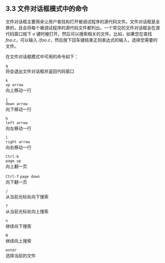 3.3 文件对话框模式中的命令
-----------------

文件对话框主要用来让用户查找和打开被调试程序的源代码文件。文件对话框是全屏的，且会将每个被调试程序的源代码文件都列出。一个常见的文件对话框会在源代码窗口按下 *o* 键时被打开，然后可以搜索相关的文件。比如，如果您在查找 *foo.c*，可以输入 */foo.c*，然后按下回车键结束正则表达式的输入，选择您需要的文件。

在文件对话框模式中可用的命令如下：

`q`  
将会退出文件对话框并返回代码窗口

`k`  
`up arrow `  
向上移动一行

`j`  
`down arrow`  
向下移动一行

`h`  
`left arrow`  
向左移动一行

`l`  
`right arrow`  
向右移动一行

`Ctrl-b`  
`page up`  
向上翻一页

`Ctrl-f`
`page down`  
向下翻一页

`/`  
从当前光标处向下搜索

`?`  
从当前光标处向上搜索

`n`  
继续向下搜索

`N`  
继续向上搜索

`enter`  
选择当前的文件
